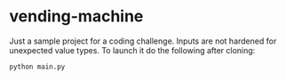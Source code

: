 # vending-machine

Just a sample project for a coding challenge. Inputs are not hardened for unexpected value types. To launch it do the following after cloning:

```bash
python main.py
```
